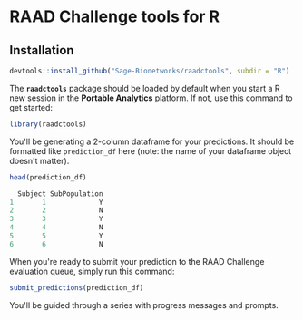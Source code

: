 # RAAD Challenge tools for R

## Installation

```r
devtools::install_github("Sage-Bionetworks/raadctools", subdir = "R")
```


The **`raadctools`** package should be loaded by default when you start a R new session in the **Portable Analytics** platform. If not, use this command to get started:
```r
library(raadctools)
```

You'll be generating a 2-column dataframe for your predictions. It should be formatted like `prediction_df` here (note: the name of your dataframe object doesn't matter).
```r
head(prediction_df)

```

```r
  Subject SubPopulation
1       1             Y
2       2             N
3       3             Y
4       4             N
5       5             Y
6       6             N
```

When you're ready to submit your prediction to the RAAD Challenge evaluation queue, simply run this command:
```r
submit_predictions(prediction_df)
```

You'll be guided through a series with progress messages and prompts.


